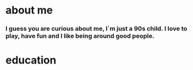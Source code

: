 # about me
### I guess you are curious about me, I´m just a 90s child. I love to play, have fun and I like being around good people.

# education


